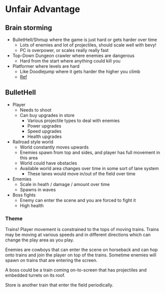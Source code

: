# Unfair Advantage

## Brain storming

- BulletHell/Shmup where the game is just hard or gets harder over time
  - Lots of enemies and lot of projectiles, should scale well with bevy!
  - PC is overpower, or scales really really fast
- Top-Down Dungeon crawler where enemies are dangerous
  - Hard from the start where anything could kill you
- Platformer where levels are hard
  - Like Doodlejump where it gets harder the higher you climb
  - [Ref](http://www.davetech.co.uk/gamedevplatformer)

## BulletHell

- Player
  - Needs to shoot
  - Can buy upgrades in store
    - Various projectile types to deal with enemies
    - Power upgrades
    - Speed upgrades
    - Health upgrades
- Railroad style world
  - World constantly moves upwards
  - Enemies spawn from top and sides, and player has full movement in this area
  - World could have obstacles
  - Available world area changes over time in some sort of lane system
    - These lanes would move in/out of the field over time
- Ememies
  - Scale in heath / damage / amount over time
  - Spawns in waves
- Boss fights
  - Enemy can enter the scene and you are forced to fight it
  - High health

### Theme

Trains! Player movement is constrained to the tops of moving trains. Trains may be moving at various speeds and in different directions which can change the play area as you play.

Enemies are cowboys that can enter the scene on horseback and can hop onto trains and join the player on top of the trains. Sometime enemies will spawn on trains that are entering the screen.

A boss could be a train coming on-to-screen that has projectiles and embedded turrets on its roof.

Store is another train that enter the field periodically.